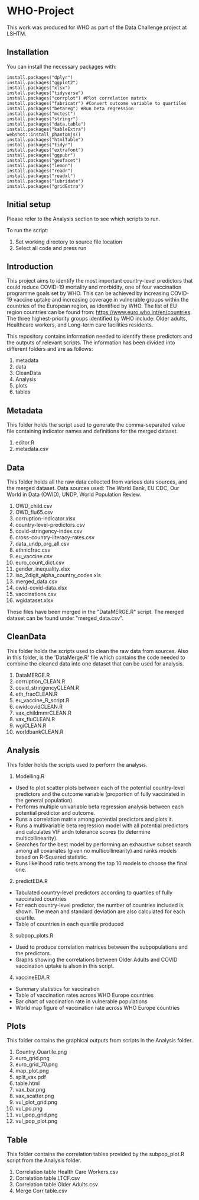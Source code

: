 # WHO-Project

This work was produced for WHO as part of the Data Challenge project at LSHTM.

## Installation
You can install the necessary packages with:
```{r message = FALSE, warning = FALSE}
install.packages("dplyr")
install.packages("ggplot2")
install.packages("xlsx")
install.packages("tidyverse")
install.packages("corrplot") #Plot correlation matrix 
install.packages("fabricatr") #Convert outcome variable to quartiles 
install.packages("betareg") #Run beta regression 
install.packages("mctest")
install.packages("stringr")
install.packages("data.table")
install.packages("kableExtra")
webshot::install_phantomjs()
install.packages("htmlTable")
install.packages("tidyr")
install.packages("extrafont")
install.packages("ggpubr")
install.packages("geofacet")
install.packages("lemon")
install.packages("readr")
install.packages("readxl")
install.packages("lubridate")
install.packages("gridExtra")
```
## Initial setup
Please refer to the Analysis section to see which scripts to run.


To run the script:
1. Set working directory to source file location
2. Select all code and press run

## Introduction

This project aims to identify the most important country-level predictors that could reduce COVID-19 mortality and morbidity, one of four vaccination programme goals set by WHO. This can be achieved by increasing COVID-19 vaccine uptake and increasing coverage in vulnerable groups within the countries of the European region, as identified by WHO. The list of EU region countries can be found from: https://www.euro.who.int/en/countries. The three highest-priority groups identified by WHO include: Older adults, Healthcare workers, and Long-term care facilities residents.

This repository contains information needed to identify these predictors and the outputs of relevant scripts. The information has been divided into different folders and are as follows:
1. metadata
2. data
3. CleanData
4. Analysis
5. plots
6. tables


## Metadata
This folder holds the script used to generate the comma-separated value file containing indicator names and definitions for the merged dataset.

1. editor.R
2. metadata.csv

## Data
This folder holds all the raw data collected from various data sources, and the merged dataset. Data sources used: The World Bank, EU CDC, Our World in Data (OWID), UNDP, World Population Review.

1. OWD_child.csv
2. OWD_flu65.csv
3. corruption-indicator.xlsx
4. country-level-predictors.csv
5. covid-stringency-index.csv
6. cross-country-literacy-rates.csv
7. data_undp_org_all.csv
8. ethnicfrac.csv
9. eu_vaccine.csv
10. euro_count_dict.csv
11. gender_inequality.xlsx
12. iso_2digit_alpha_country_codes.xls
13. merged_data.csv
14. owid-covid-data.xlsx
15. vaccinations.csv
16. wgidataset.xlsx

These files have been merged in the "DataMERGE.R" script.
The merged dataset can be found under "merged_data.csv".

## CleanData
This folder holds the scripts used to clean the raw data from sources. Also in this folder, is the 'DataMerge.R' file which contains the code needed to combine the cleaned data into one dataset that can be used for analysis.

1. DataMERGE.R
2. corruption_CLEAN.R
3. covid_stringencyCLEAN.R
4. eth_fracCLEAN.R
5. eu_vaccine_R_script.R
6. owidcovidCLEAN.R
7. vax_childmmrCLEAN.R
8. vax_fluCLEAN.R
9. wgiCLEAN.R
10. worldbankCLEAN.R


## Analysis
This folder holds the scripts used to perform the analysis. 
1. Modelling.R

- Used to plot scatter plots between each of the potential country-level predictors and the outcome variable (proportion of fully vaccinated in the general population).
- Performs multiple univariable beta regression analysis between each potential predictor and outcome.
- Runs a correlation matrix among potential predictors and plots it.
- Runs a multivariable beta regression model with all potential predictors and calculates VIF andn tolerance scores (to determine multicollinearity).
- Searches for the best model by performing an exhaustive subset search among all covariates (given no multicollinearity) and ranks models based on R-Squared statistic.
- Runs likelihood ratio tests among the top 10 models to choose the final one. 
2. predictEDA.R
-  Tabulated country-level predictors according to quartiles of fully vaccinated countries 
-  For each country-level predictor, the number of countries included is shown. The mean and standard deviation are also calculated for each quartile.
-  Table of countries in each quartile produced 
3. subpop_plots.R
- Used to produce correlation matrices between the subpopulations and the predictors.
- Graphs showing the correlations between Older Adults and COVID vaccination uptake is alson in this script.
4. vaccineEDA.R
- Summary statistics for vaccination
- Table of vaccination rates across WHO Europe countries
- Bar chart of vaccination rate in vulnerable populations
- World map figure of vaccination rate across WHO Europe countries

## Plots
This folder contains the graphical outputs from scripts in the Analysis folder.
1. Country_Quartile.png
2. euro_grid.png
3. euro_grid_70.png
4. map_plot.png
5. split_vax.pdf
6. table.html
7. vax_bar.png
8. vax_scatter.png
9. vul_plot_grid.png
10. vul_po.png
11. vul_pop_grid.png
12. vul_pop_plot.png

## Table
This folder contains the correlation tables provided by the subpop_plot.R script from the Analysis folder.
1. Correlation table Health Care Workers.csv
2. Correlation table LTCF.csv
3. Correlation table Older Adults.csv
4. Merge Corr table.csv


